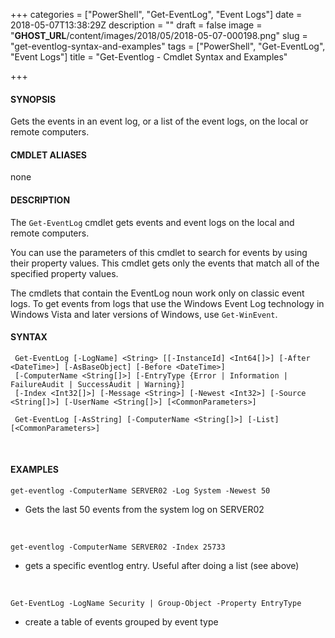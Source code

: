 +++
categories = ["PowerShell", "Get-EventLog", "Event Logs"]
date = 2018-05-07T13:38:29Z
description = ""
draft = false
image = "__GHOST_URL__/content/images/2018/05/2018-05-07-000198.png"
slug = "get-eventlog-syntax-and-examples"
tags = ["PowerShell", "Get-EventLog", "Event Logs"]
title = "Get-Eventlog - Cmdlet Syntax and Examples"

+++


#### **SYNOPSIS**
Gets the events in an event log, or a list of the event logs, on the local or remote computers.
<br>

#### **CMDLET ALIASES**
none
<br>

#### **DESCRIPTION**

The `Get-EventLog` cmdlet gets events and event logs on the local and remote computers.

You can use the parameters of this cmdlet to search for events by using their property values. This cmdlet gets only the events that match all of the specified property values.

The cmdlets that contain the EventLog noun work only on classic event logs. To get events from logs that use the Windows Event Log technology in Windows Vista and later versions of Windows, use `Get-WinEvent`.
<br>
#### **SYNTAX**

```
 Get-EventLog [-LogName] <String> [[-InstanceId] <Int64[]>] [-After <DateTime>] [-AsBaseObject] [-Before <DateTime>] 
 [-ComputerName <String[]>] [-EntryType {Error | Information | FailureAudit | SuccessAudit | Warning}]
 [-Index <Int32[]>] [-Message <String>] [-Newest <Int32>] [-Source <String[]>] [-UserName <String[]>] [<CommonParameters>]

 Get-EventLog [-AsString] [-ComputerName <String[]>] [-List] [<CommonParameters>]

```

<br>

#### **EXAMPLES**

```
get-eventlog -ComputerName SERVER02 -Log System -Newest 50
```

- Gets the last 50 events from the system log on SERVER02

<br>


```
get-eventlog -ComputerName SERVER02 -Index 25733
```

- gets a specific eventlog entry. Useful after doing a list (see above)

<br>


```
Get-EventLog -LogName Security | Group-Object -Property EntryType
```
- create a table of events grouped by event type

